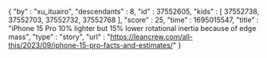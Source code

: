 {
  "by" : "xu_ituairo",
  "descendants" : 8,
  "id" : 37552605,
  "kids" : [ 37552738, 37552703, 37552732, 37552768 ],
  "score" : 25,
  "time" : 1695015547,
  "title" : "iPhone 15 Pro 10% lighter but 15% lower rotational inertia because of edge mass",
  "type" : "story",
  "url" : "https://leancrew.com/all-this/2023/09/iphone-15-pro-facts-and-estimates/"
}
